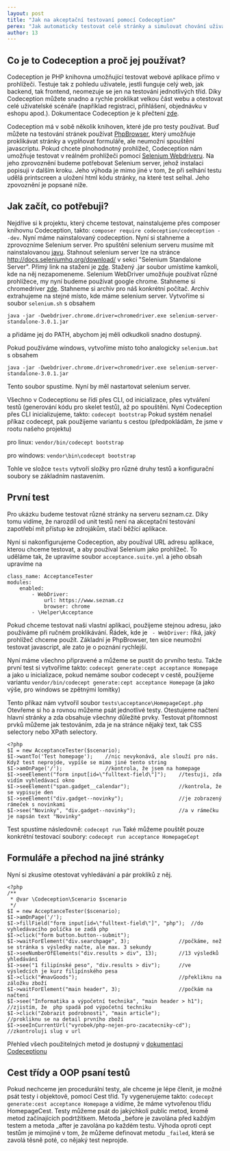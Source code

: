 ```yaml
---
layout: post
title: "Jak na akceptační testovaní pomocí Codeception"
perex: "Jak automaticky testovat celé stránky a simulovat chování uživatele na webu pomocí Codeception"
author: 13
---
```


## Co je to Codeception a proč jej používat?

Codeception je PHP knihovna umožňující testovat webové aplikace přímo v prohlížeči. Testuje tak z pohledu uživatele, 
jestli funguje celý web, jak backend, tak frontend, neomezuje se jen na testování jednotlivých tříd. Díky Codeception 
můžete snadno a rychle proklikat velkou část webu a otestovat celé uživatelské scénáře 
(například registraci, přihlášení, objednávku v eshopu apod.).
Dokumentace Codeception je k přečtení [zde](http://codeception.com/quickstart).

Codeception má v sobě několik knihoven, které jde pro testy používat. 
Buď můžete na testování stránek používat 
[PhpBrowser](http://codeception.com/docs-2.0/04-AcceptanceTests#PHP-Browser), který umožňuje proklikávat stránky a 
vyplňovat formuláře, ale neumožní spouštění javascriptu. 
Pokud chcete plnohodnotný prohlížeč, Codeception nám umožňuje testovat v reálném prohlížeči pomocí 
[Selenium Webdriveru](http://codeception.com/docs-2.0/04-AcceptanceTests#Selenium-WebDriver). 
Na jeho zprovoznění budeme potřebovat Selenium server, jehož instalaci popisuji v dalším kroku.
Jeho výhoda je mimo jiné v tom, že při selhání testu udělá printscreen a uložení html kódu stránky, na které test selhal. 
Jeho zpovoznění je popsané níže.

## Jak začít, co potřebuji?

Nejdříve si k projektu, který chceme testovat, nainstalujeme přes composer knihovnu Codeception, takto:
`composer require codeception/codeception --dev`.
Nyní máme nainstalovaný codeception. 
Nyní si stahneme a zprovozníme Selenium server. Pro spuštění selenium serveru musíme mít nainstalovanou 
[javu](https://java.com/en/download/). 
Stahnout selenium server lze na stránce http://docs.seleniumhq.org/download/ v sekci "Selenium Standalone Server".
Přímý link na stažení je [zde](https://goo.gl/Lyo36k).
Stažený .jar soubor umístíme kamkoli, kde na něj nezapomeneme.
Selenium WebDriver umožňuje používat různé prohlížece, my nyní budeme používat google chrome. 
Stahneme si chromedriver [zde](https://sites.google.com/a/chromium.org/chromedriver/downloads).
Stahneme si archiv pro náš konkrétní počítač. 
Archiv extrahujeme na stejné místo, kde máme selenium server. 
Vytvoříme si soubor `selenium.sh` s obsahem
```
java -jar -Dwebdriver.chrome.driver=chromedriver.exe selenium-server-standalone-3.0.1.jar
```
a přidáme jej do PATH, abychom jej měli odkudkoli snadno dostupný.

Pokud používáme windows, vytvoříme místo toho analogicky `selenium.bat` s obsahem
```
java -jar -Dwebdriver.chrome.driver=chromedriver.exe selenium-server-standalone-3.0.1.jar
```

Tento soubor spustíme. Nyní by měl nastartovat selenium server. 

Všechno v Codeceptionu se řídí přes CLI, od inicializace, přes vytváření testů (generování kódu pro skelet testů), 
až po spouštění.
Nyní Codeception přes CLI inicializujeme, takto:
`codecept bootstrap`
Pokud systém nenašel příkaz codecept, pak použijeme variantu s cestou (předpokládám, že jsme v rootu našeho projektu)

pro linux: `vendor/bin/codecept bootstrap`

pro windows: `vendor\bin\codecept bootstrap`

Tohle ve složce `tests` vytvoří složky pro různé druhy testů a konfigurační soubory se základním nastavením.

## První test

Pro ukázku budeme testovat různé stránky na serveru seznam.cz. Díky tomu vidíme, že narozdíl od unit testů není 
na akceptační testování zapotřebí mít přístup ke zdrojákům, stačí běžící aplikace.

Nyní si nakonfigurujeme Codeception, aby používal URL adresu aplikace, kterou chceme testovat, a aby používal Selenium 
jako prohlížeč. To uděláme tak, že upravíme soubor `acceptance.suite.yml` a jeho obsah upravíme na
```
class_name: AcceptanceTester
modules:
    enabled:
        - WebDriver:
            url: https://www.seznam.cz
            browser: chrome
        - \Helper\Acceptance
```

Pokud chceme testovat naši vlastní aplikaci, použijeme stejnou adresu, jako používáme při ručném proklikávání. 
Řádek, kde je ` - WebDriver:` říká, jaký prohlížeč chceme použít. Základní je PhpBrowser, ten sice neumožní testovat 
javascript, ale zato je o poznání rychlejší.

Nyní máme všechno připravené a můžeme se pustit do prvního testu.
Takže první test si vytvoříme takto:
`codecept generate:cept acceptance Homepage`
a jako u inicializace, pokud nemáme soubor codecept v cestě, použijeme variantu
`vendor/bin/codecept generate:cept acceptance Homepage` 
(a jako výše, pro windows se zpětnými lomítky)

Tento příkaz nám vytvořil soubor `tests\acceptance\HomepageCept.php`
Otevřeme si ho a rovnou můžeme psát jednotlivé testy. Otestujeme načtení hlavní stránky a 
zda obsahuje všechny důležité prvky.
Testovat přítomnost prvků můžeme jak testováním, zda je na stránce nějaký text, tak CSS selectory nebo XPath selectory.
```
<?php
$I = new AcceptanceTester($scenario);
$I->wantTo('Test homepage');    //nic nevykonává, ale slouží pro nás. Když test neprojde, vypíše se mimo jiné tento string
$I->amOnPage('/');              //kontrola, že jsem na homepage
$I->seeElement("form input[id=\"fulltext-field\"]");    //testuji, zda vidím vyhledávací okno
$I->seeElement("span.gadget__calendar");                //kontrola, že se vypisuje den
$I->seeElement("div.gadget--novinky");                  //je zobrazený rámeček s novinkami
$I->see("Novinky", "div.gadget--novinky");              //a v rámečku je napsán text "Novinky"
```

Test spustíme následovně:
`codecept run`
Také můžeme pouštět pouze konkrétní testovací soubory:
`codecept run acceptance HomepageCept`

## Formuláře a přechod na jiné stránky

Nyní si zkusíme otestovat vyhledávání a pár prokliků z něj.
```
<?php
/**
 * @var \Codeception\Scenario $scenario
 */
$I = new AcceptanceTester($scenario);
$I->amOnPage('/');
$I->fillField("form input[id=\"fulltext-field\"]", "php");  //do vyhledávacího políčka se zadá php
$I->click("form button.button--submit");
$I->waitForElement("div.searchpage", 3);                //počkáme, než se stránka s výsledky načte, ale max. 3 sekundy
$I->seeNumberOfElements("div.results > div", 13);       //13 výsledků yhledávání
$I->see("1 filipínské peso", "div.results > div");      //ve výsledcích je kurz filipínského pesa
$I->click("#navGoods");                                 //překliknu na záložku zboží
$I->waitForElement("main header", 3);                   //počkám na načtení
$I->see("Informatika a výpočetní technika", "main header > h1");    //zjistím, že  php spadá pod výpočetní techniku
$I->click("Zobrazit podrobnosti", "main article");                  //prokliknu se na detail prvního zboží
$I->seeInCurrentUrl("vyrobek/php-nejen-pro-zacatecniky-cd");        //zkontroluji slug v url
```

Přehled všech použitelných metod je dostupný v [dokumentaci Codeceptionu](http://codeception.com/docs/modules/WebDriver)

## Cest třídy a OOP psaní testů

Pokud nechceme jen procedurální testy, ale chceme je lépe členit, je možné psát testy i objektově, pomocí Cest tříd.
Ty vygenerujeme takto: `codecept generate:cest acceptance Homepage` a vidíme, že máme vytvořenou třídu HomepageCest. 
Testy můžeme psát do jakýchkoli public metod, kromě metod začínajících podrtžítkem. Metoda _before je 
zavolána před každým testem a metoda _after je zavolána po každém testu. Výhoda oproti cept testům je mimojiné v tom, 
že můžeme definovat metodu `_failed`, která se zavolá těsně poté, co nějaký test neprojde.
